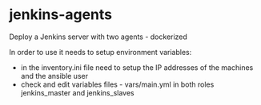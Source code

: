 # jenkins-agents
Deploy a Jenkins server with two agents - dockerized


In order to use it needs to setup environment variables:
- in the inventory.ini file need to setup the IP addresses of the machines and the ansible user
- check and edit variables files - vars/main.yml in both roles jenkins_master and jenkins_slaves
